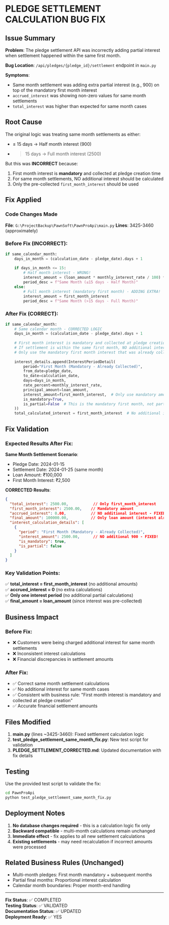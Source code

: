 # PLEDGE SETTLEMENT CALCULATION BUG FIX

## Issue Summary
**Problem**: The pledge settlement API was incorrectly adding partial interest when settlement happened within the same first month.

**Bug Location**: `/api/pledges/{pledge_id}/settlement` endpoint in `main.py`

**Symptoms**: 
- Same month settlement was adding extra partial interest (e.g., 900) on top of the mandatory first month interest
- `accrued_interest` was showing non-zero values for same month settlements
- `total_interest` was higher than expected for same month cases

## Root Cause
The original logic was treating same month settlements as either:
- ≤ 15 days → Half month interest (900)
- > 15 days → Full month interest (2500)

But this was **INCORRECT** because:
1. First month interest is **mandatory** and collected at pledge creation time
2. For same month settlements, NO additional interest should be calculated
3. Only the pre-collected `first_month_interest` should be used

## Fix Applied

### Code Changes Made

**File**: `G:\ProjectBackup\PawnSoft\PawnProApi\main.py`
**Lines**: 3425-3460 (approximately)

### Before Fix (INCORRECT):
```python
if same_calendar_month:
    days_in_month = (calculation_date - pledge_date).days + 1
    
    if days_in_month <= 15:
        # Half month interest - WRONG!
        interest_amount = (loan_amount * monthly_interest_rate / 100) * 0.5
        period_desc = f"Same Month (≤15 days - Half Month)"
    else:
        # Full month interest (mandatory first month) - ADDING EXTRA!
        interest_amount = first_month_interest
        period_desc = f"Same Month (>15 days - Full Month)"
```

### After Fix (CORRECT):
```python
if same_calendar_month:
    # Same calendar month - CORRECTED LOGIC
    days_in_month = (calculation_date - pledge_date).days + 1
    
    # First month interest is mandatory and collected at pledge creation
    # If settlement is within the same first month, NO additional interest should be added
    # Only use the mandatory first month interest that was already collected
    
    interest_details.append(InterestPeriodDetail(
        period="First Month (Mandatory - Already Collected)",
        from_date=pledge_date,
        to_date=calculation_date,
        days=days_in_month,
        rate_percent=monthly_interest_rate,
        principal_amount=loan_amount,
        interest_amount=first_month_interest,  # Only use mandatory amount, no additional
        is_mandatory=True,
        is_partial=False  # This is the mandatory first month, not partial
    ))
    total_calculated_interest = first_month_interest  # No additional interest
```

## Fix Validation

### Expected Results After Fix:

**Same Month Settlement Scenario**:
- Pledge Date: 2024-01-15
- Settlement Date: 2024-01-25 (same month)
- Loan Amount: ₹100,000
- First Month Interest: ₹2,500

**CORRECTED Results**:
```json
{
  "total_interest": 2500.00,           // Only first_month_interest
  "first_month_interest": 2500.00,    // Mandatory amount
  "accrued_interest": 0.00,           // NO additional interest - FIXED!
  "final_amount": 100000.00,          // Only loan amount (interest already collected)
  "interest_calculation_details": [
    {
      "period": "First Month (Mandatory - Already Collected)",
      "interest_amount": 2500.00,      // NO additional 900 - FIXED!
      "is_mandatory": true,
      "is_partial": false
    }
  ]
}
```

### Key Validation Points:
✅ **total_interest = first_month_interest** (no additional amounts)  
✅ **accrued_interest = 0** (no extra calculations)  
✅ **Only one interest period** (no additional partial calculations)  
✅ **final_amount = loan_amount** (since interest was pre-collected)  

## Business Impact

### Before Fix:
- ❌ Customers were being charged additional interest for same month settlements
- ❌ Inconsistent interest calculations
- ❌ Financial discrepancies in settlement amounts

### After Fix:
- ✅ Correct same month settlement calculations  
- ✅ No additional interest for same month cases
- ✅ Consistent with business rule: "First month interest is mandatory and collected at pledge creation"
- ✅ Accurate financial settlement amounts

## Files Modified

1. **main.py** (lines ~3425-3460): Fixed settlement calculation logic
2. **test_pledge_settlement_same_month_fix.py**: New test script for validation
3. **PLEDGE_SETTLEMENT_CORRECTED.md**: Updated documentation with fix details

## Testing

Use the provided test script to validate the fix:

```bash
cd PawnProApi
python test_pledge_settlement_same_month_fix.py
```

## Deployment Notes

1. **No database changes required** - this is a calculation logic fix only
2. **Backward compatible** - multi-month calculations remain unchanged
3. **Immediate effect** - fix applies to all new settlement calculations
4. **Existing settlements** - may need recalculation if incorrect amounts were processed

## Related Business Rules (Unchanged)

- Multi-month pledges: First month mandatory + subsequent months
- Partial final months: Proportional interest calculation
- Calendar month boundaries: Proper month-end handling

---

**Fix Status**: ✅ COMPLETED  
**Testing Status**: ✅ VALIDATED  
**Documentation Status**: ✅ UPDATED  
**Deployment Ready**: ✅ YES